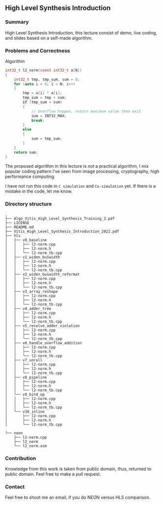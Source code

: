 ## High Level Synthesis Introduction

### Summary

High Level Synthesis Introduction, this lecture consist of demo, live coding, and slides based on a self-made algorithm.


### Problems and Correctness

Algorithm
```c
int32_t l2_norm(const int32_t a[N])
{
    int32_t tmp, tmp_sum, sum = 0;
    for (auto i = 0; i < N; i++)
    {
        tmp = a[i] * a[i];
        tmp_sum = tmp + sum;
        if (tmp_sum < sum)
        {
            // Overflow happen, return maximum value then exit
            sum = INT32_MAX;
            break;
        }
        else
        {
            sum = tmp_sum;
        }
    }
    return sum;
}
```


The proposed algorithm in this lecture is not a practical algorithm, I mix popular coding pattern I've seen from image processing, cryptography, high performance computing. 

I have not run this code in `C simulation` and `Co-simulation` yet.
If there is a mistake in the code, let me know. 

### Directory structure

```
.
├── Algo_Vitis_High_Level_Synthesis_Training_2.pdf
├── LICENSE
├── README.md
├── Vitis_High_Level_Synthesis_Introduction_2022.pdf
├── hls
│   ├── v0_baseline
│   │   ├── l2-norm.cpp
│   │   ├── l2-norm.h
│   │   └── l2-norm_tb.cpp
│   ├── v1_widen_buswidth
│   │   ├── l2-norm.cpp
│   │   ├── l2-norm.h
│   │   └── l2-norm_tb.cpp
│   ├── v2_widen_buswidth_reformat
│   │   ├── l2-norm.cpp
│   │   ├── l2-norm.h
│   │   └── l2-norm_tb.cpp
│   ├── v3_array_reshape
│   │   ├── l2-norm.cpp
│   │   ├── l2-norm.h
│   │   └── l2-norm_tb.cpp
│   ├── v4_adder_tree
│   │   ├── l2-norm.cpp
│   │   ├── l2-norm.h
│   │   └── l2-norm_tb.cpp
│   ├── v5_resolve_adder_violation
│   │   ├── l2-norm.cpp
│   │   ├── l2-norm.h
│   │   └── l2-norm_tb.cpp
│   ├── v6_handle_overflow_addition
│   │   ├── l2-norm.cpp
│   │   ├── l2-norm.h
│   │   └── l2-norm_tb.cpp
│   ├── v7_unroll
│   │   ├── l2-norm.cpp
│   │   ├── l2-norm.h
│   │   └── l2-norm_tb.cpp
│   ├── v8_pipeline
│   │   ├── l2-norm.cpp
│   │   ├── l2-norm.h
│   │   └── l2-norm_tb.cpp
│   └── v9_bind_op
│   │   ├── l2-norm.cpp
│   │   ├── l2-norm.h
│   │   └── l2-norm_tb.cpp
│   └── v10_inline
│       ├── l2-norm.cpp
│       ├── l2-norm.h
│       └── l2-norm_tb.cpp

└── neon
    ├── l2-norm.cpp
    ├── l2_norm
    └── l2_norm.asm
```

### Contribution

Knowledge from this work is taken from public domain, thus, returned to public domain. Feel free to make a pull request. 


### Contact 

Feel free to shoot me an email, if you do NEON versus HLS comparison. 

